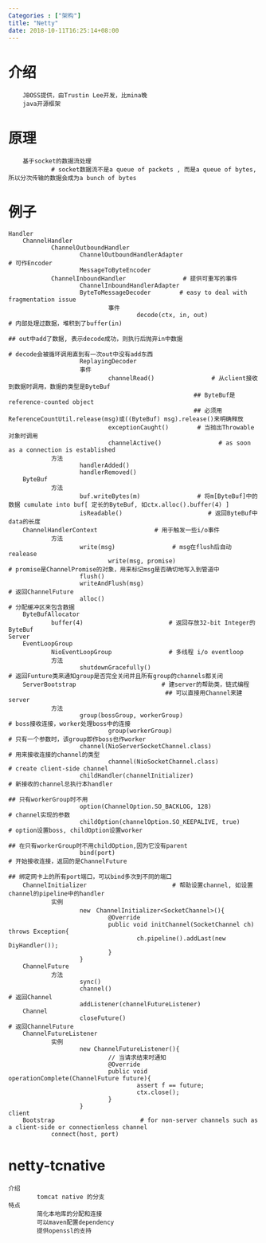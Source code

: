 ```yaml
---
Categories : ["架构"]
title: "Netty"
date: 2018-10-11T16:25:14+08:00
---
```


# 介绍
        JBOSS提供，由Trustin Lee开发，比mina晚
        java开源框架
# 原理
        基于socket的数据流处理
                # socket数据流不是a queue of packets , 而是a queue of bytes, 所以分次传输的数据会成为a bunch of bytes
# 例子
    Handler
        ChannelHandler
                ChannelOutboundHandler
                        ChannelOutboundHandlerAdapter                        # 可作Encoder
                        MessageToByteEncoder
                ChannelInboundHandler                # 提供可重写的事件
                        ChannelInboundHandlerAdapter
                        ByteToMessageDecoder        # easy to deal with fragmentation issue
                                事件
                                        decode(ctx, in, out)                        # 内部处理过数据，堆积到了buffer(in)
                                                                                ## out中add了数据, 表示decode成功，则执行后抛弃in中数据
                                                                                # decode会被循环调用直到有一次out中没有add东西
                        ReplayingDecoder                
                        事件
                                channelRead()                # 从client接收到数据时调用，数据的类型是ByteBuf
                                                        ## ByteBuf是 reference-counted object
                                                        ## 必须用ReferenceCountUtil.release(msg)或((ByteBuf) msg).release()来明确释放
                                exceptionCaught()        # 当抛出Throwable对象时调用
                                channelActive()                # as soon as a connection is established
                方法
                        handlerAdded()
                        handlerRemoved()
        ByteBuf
                方法
                        buf.writeBytes(m)                # 将m[ByteBuf]中的数据 cumulate into buf[ 定长的ByteBuf, 如ctx.alloc().buffer(4) ]
                        isReadable()                        # 返回ByteBuf中data的长度
        ChannelHandlerContext                # 用于触发一些i/o事件
                方法
                        write(msg)                # msg在flush后自动realease
                                write(msg, promise)                                # promise是ChannelPromise的对象，用来标记msg是否确切地写入到管道中
                        flush()
                        writeAndFlush(msg)                                        # 返回ChannelFuture
                        alloc()                                                        # 分配缓冲区来包含数据
        ByteBufAllocator
                buffer(4)                        # 返回存放32-bit Integer的ByteBuf
    Server
        EventLoopGroup
                NioEventLoopGroup                # 多线程 i/o eventloop
                方法
                        shutdownGracefully()                                                # 返回Funture类来通知group是否完全关闭并且所有group的channels都关闭
        ServerBootstrap                        # 建server的帮助类，链式编程
                                                ## 可以直接用Channel来建server
                方法
                        group(bossGroup, workerGroup)                                # boss接收连接，worker处理boss中的连接
                                group(workerGroup)                                        # 只有一个参数时，该group即作boss也作worker
                        channel(NioServerSocketChannel.class)                        # 用来接收连接的channel的类型
                                channel(NioSocketChannel.class)                        # create client-side channel
                        childHandler(channelInitializer)                                # 新接收的channel总执行本handler
                                                                                        ## 只有workerGroup时不用
                        option(ChannelOption.SO_BACKLOG, 128)                        # channel实现的参数
                        childOption(channelOption.SO_KEEPALIVE, true)                # option设置boss, childOption设置worker
                                                                                        ## 在只有workerGroup时不用childOption,因为它没有parent
                        bind(port)                                                        # 开始接收连接，返回的是ChannelFuture
                                                                                        ## 绑定网卡上的所有port端口，可以bind多次到不同的端口
        ChannelInitializer                        # 帮助设置channel, 如设置channel的pipeline中的handler
                实例
                        new　ChannelInitializer<SocketChannel>(){
                                @Override
                                public void initChannel(SocketChannel ch) throws Exception{
                                        ch.pipeline().addLast(new DiyHandler());
                                }
                        }
        ChannelFuture
                方法
                        sync()
                        channel()                                                        # 返回Channel
                        addListener(channelFutureListener)
        Channel
                        closeFuture()                                                        # 返回ChannelFuture
        ChannelFutureListener
                实例
                        new ChannelFutureListener(){
                                // 当请求结束时通知
                                @Override
                                public void operationComplete(ChannelFuture future){
                                        assert f == future;
                                        ctx.close();
                                }
                        }
    client
        Bootstrap                        # for non-server channels such as a client-side or connectionless channel
                connect(host, port)

# netty-tcnative
    介绍
            tomcat native 的分支
    特点
            简化本地库的分配和连接
            可以maven配置dependency
            提供openssl的支持
            
